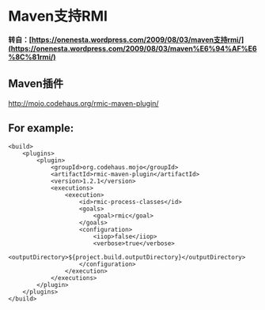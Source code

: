 Maven支持RMI
=======================================================

**转自：[https://onenesta.wordpress.com/2009/08/03/maven支持rmi/](https://onenesta.wordpress.com/2009/08/03/maven%E6%94%AF%E6%8C%81rmi/)**

Maven插件
-------------------------------------------------------

<http://mojo.codehaus.org/rmic-maven-plugin/>

For example:
-------------------------------------------------------

```
<build>
    <plugins>
        <plugin>
            <groupId>org.codehaus.mojo</groupId>
            <artifactId>rmic-maven-plugin</artifactId>
            <version>1.2.1</version>
            <executions>
                <execution>
                    <id>rmic-process-classes</id>
                    <goals>
                        <goal>rmic</goal>
                    </goals>
                    <configuration>
                        <iiop>false</iiop>
                        <verbose>true</verbose>
                        <outputDirectory>${project.build.outputDirectory}</outputDirectory>
                    </configuration>
                </execution>
            </executions>
        </plugin>
    </plugins>
</build>
```
